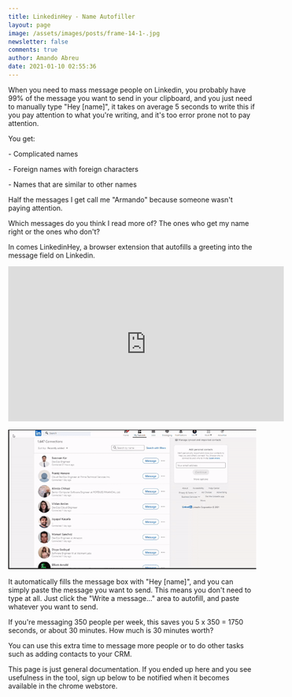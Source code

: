 ```yaml
---
title: LinkedinHey - Name Autofiller
layout: page
image: /assets/images/posts/frame-14-1-.jpg
newsletter: false
comments: true
author: Amando Abreu
date: 2021-01-10 02:55:36
---
```

When you need to mass message people on Linkedin, you probably have 99% of the message you want to send in your clipboard, and you just need to manually type "Hey \[name]", it takes on average 5 seconds to write this if you pay attention to what you're writing, and it's too error prone not to pay attention. 

You get:

\- Complicated names

\- Foreign names with foreign characters

\- Names that are similar to other names

Half the messages I get call me "Armando" because someone wasn't paying attention. 

Which messages do you think I read more of? The ones who get my name right or the ones who don't?

In comes LinkedinHey, a browser extension that autofills a greeting into the message field on Linkedin.

<iframe width="560" height="315" src="https://www.youtube.com/embed/yOWPONBODxE" frameborder="0" allow="accelerometer; autoplay; clipboard-write; encrypted-media; gyroscope; picture-in-picture" allowfullscreen></iframe>

![](/assets/images/posts/ezgif-3-b7a5af0788b5.gif)

It automatically fills the message box with "Hey \[name]", and you can simply paste the message you want to send. This means you don't need to type at all. Just click the "Write a message..." area to autofill, and paste whatever you want to send.

If you're messaging 350 people per week, this saves you 5 x 350 = 1750 seconds, or about 30 minutes. How much is 30 minutes worth? 

You can use this extra time to message more people or to do other tasks such as adding contacts to your CRM.

This page is just general documentation. If you ended up here and you see usefulness in the tool, sign up below to be notified when it becomes available in the chrome webstore.

<div class="AW-Form-655664460"></div>
<script type="text/javascript">(function(d, s, id) {
    var js, fjs = d.getElementsByTagName(s)[0];
    if (d.getElementById(id)) return;
    js = d.createElement(s); js.id = id;
    js.src = "//forms.aweber.com/form/60/655664460.js";
    fjs.parentNode.insertBefore(js, fjs);
    }(document, "script", "aweber-wjs-zlhpg46e2"));
</script>